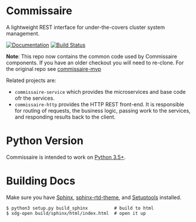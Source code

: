 Commissaire
===========
A lightweight REST interface for under-the-covers cluster system management.

[![Documentation](https://readthedocs.org/projects/commissaire/badge/?version=latest)](http://commissaire.readthedocs.org/) [![Build Status](https://travis-ci.org/projectatomic/commissaire.svg)](https://travis-ci.org/projectatomic/commissaire)

**Note**: This repo now contains the common code used by Commissaire components. If you have an older checkout you will need to re-clone. For the original repo see [commissaire-mvp](https://www.github.com/projectatomic/commissaire-mvp/)


Related projects are:

  * `commissaire-service` which provides the microservices and base code ofr the services.
  * `commissaire-http` provides the HTTP REST front-end. It is responsible for routing of requests, the business logic, passing work to the services, and responding results back to the client.


Python Version
==============
Commissaire is intended to work on [Python 3.5+](https://docs.python.org/3.5/).

Building Docs
=============
Make sure you have  [Sphinx](http://www.sphinx-doc.org/en/stable/), [sphinx-rtd-theme](https://pypi.python.org/pypi/sphinx_rtd_theme), and [Setuptools](https://setuptools.readthedocs.io/en/latest/) installed.

```shell
$ python3 setup.py build_sphinx          # build to html
$ xdg-open build/sphinx/html/index.html  # open it up
```

